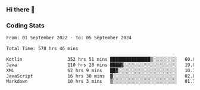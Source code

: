 ### Hi there 👋

<!--
**Girrafeec/girrafeec** is a ✨ _special_ ✨ repository because its `README.md` (this file) appears on your GitHub profile.

Here are some ideas to get you started:

- 🔭 I’m currently working on ...
- 🌱 I’m currently learning ...
- 👯 I’m looking to collaborate on ...
- 🤔 I’m looking for help with ...
- 💬 Ask me about ...
- 📫 How to reach me: ...
- 😄 Pronouns: ...
- ⚡ Fun fact: ...
-->

### Coding Stats
<!--START_SECTION:waka-->

```txt
From: 01 September 2022 - To: 05 September 2024

Total Time: 578 hrs 46 mins

Kotlin                 352 hrs 51 mins ███████████████▒░░░░░░░░░   60.97 %
Java                   110 hrs 28 mins ████▓░░░░░░░░░░░░░░░░░░░░   19.09 %
XML                    62 hrs 9 mins   ██▓░░░░░░░░░░░░░░░░░░░░░░   10.74 %
JavaScript             16 hrs 30 mins  ▓░░░░░░░░░░░░░░░░░░░░░░░░   02.85 %
Markdown               10 hrs 3 mins   ▒░░░░░░░░░░░░░░░░░░░░░░░░   01.74 %
```

<!--END_SECTION:waka-->
